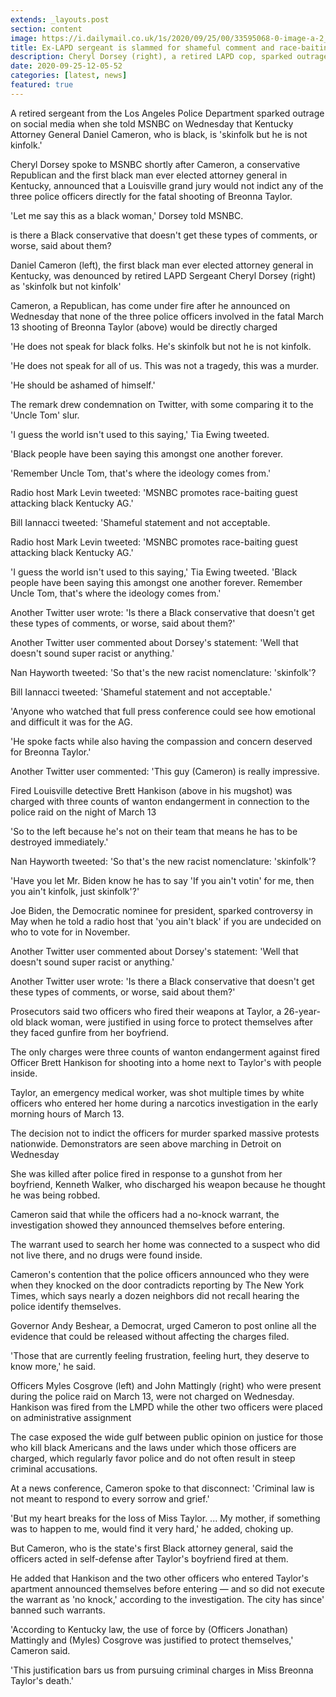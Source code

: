 ```yaml
---
extends: _layouts.post
section: content
image: https://i.dailymail.co.uk/1s/2020/09/25/00/33595068-0-image-a-2_1600991314752.jpg 
title: Ex-LAPD sergeant is slammed for shameful comment and race-baiting Kentucky AG Daniel Cameron 
description: Cheryl Dorsey (right), a retired LAPD cop, sparked outrage when she told MSNBC on Wednesday that Kentucky Attorney General Daniel Cameron (left) is skinfolk but he is not kinfolk. 
date: 2020-09-25-12-05-52 
categories: [latest, news] 
featured: true 
--- 
```

A retired sergeant from the Los Angeles Police Department sparked outrage on social media when she told MSNBC on Wednesday that Kentucky Attorney General Daniel Cameron, who is black, is 'skinfolk but he is not kinfolk.'

Cheryl Dorsey spoke to MSNBC shortly after Cameron, a conservative Republican and the first black man ever elected attorney general in Kentucky, announced that a Louisville grand jury would not indict any of the three police officers directly for the fatal shooting of Breonna Taylor.

'Let me say this as a black woman,' Dorsey told MSNBC.

is there a Black conservative that doesn't get these types of comments, or worse, said about them?

Daniel Cameron (left), the first black man ever elected attorney general in Kentucky, was denounced by retired LAPD Sergeant Cheryl Dorsey (right) as 'skinfolk but not kinfolk'

Cameron, a Republican, has come under fire after he announced on Wednesday that none of the three police officers involved in the fatal March 13 shooting of Breonna Taylor (above) would be directly charged

'He does not speak for black folks. He's skinfolk but not he is not kinfolk.

'He does not speak for all of us. This was not a tragedy, this was a murder.

'He should be ashamed of himself.'

The remark drew condemnation on Twitter, with some comparing it to the 'Uncle Tom' slur.

'I guess the world isn't used to this saying,' Tia Ewing tweeted.

'Black people have been saying this amongst one another forever.

'Remember Uncle Tom, that's where the ideology comes from.'

Radio host Mark Levin tweeted: 'MSNBC promotes race-baiting guest attacking black Kentucky AG.'

Bill Iannacci tweeted: 'Shameful statement and not acceptable.

Radio host Mark Levin tweeted: 'MSNBC promotes race-baiting guest attacking black Kentucky AG.'

'I guess the world isn't used to this saying,' Tia Ewing tweeted. 'Black people have been saying this amongst one another forever. Remember Uncle Tom, that's where the ideology comes from.'

Another Twitter user wrote: 'Is there a Black conservative that doesn't get these types of comments, or worse, said about them?'

Another Twitter user commented about Dorsey's statement: 'Well that doesn't sound super racist or anything.'

Nan Hayworth tweeted: 'So that's the new racist nomenclature: 'skinfolk'?

Bill Iannacci tweeted: 'Shameful statement and not acceptable.'

'Anyone who watched that full press conference could see how emotional and difficult it was for the AG.

'He spoke facts while also having the compassion and concern deserved for Breonna Taylor.'

Another Twitter user commented: 'This guy (Cameron) is really impressive.

Fired Louisville detective Brett Hankison (above in his mugshot) was charged with three counts of wanton endangerment in connection to the police raid on the night of March 13

'So to the left because he's not on their team that means he has to be destroyed immediately.'

Nan Hayworth tweeted: 'So that's the new racist nomenclature: 'skinfolk'?

'Have you let Mr. Biden know he has to say 'If you ain't votin' for me, then you ain't kinfolk, just skinfolk'?'

Joe Biden, the Democratic nominee for president, sparked controversy in May when he told a radio host that 'you ain't black' if you are undecided on who to vote for in November.

Another Twitter user commented about Dorsey's statement: 'Well that doesn't sound super racist or anything.'

Another Twitter user wrote: 'Is there a Black conservative that doesn't get these types of comments, or worse, said about them?'

Prosecutors said two officers who fired their weapons at Taylor, a 26-year-old black woman, were justified in using force to protect themselves after they faced gunfire from her boyfriend.

The only charges were three counts of wanton endangerment against fired Officer Brett Hankison for shooting into a home next to Taylor's with people inside.

Taylor, an emergency medical worker, was shot multiple times by white officers who entered her home during a narcotics investigation in the early morning hours of March 13.

The decision not to indict the officers for murder sparked massive protests nationwide. Demonstrators are seen above marching in Detroit on Wednesday

She was killed after police fired in response to a gunshot from her boyfriend, Kenneth Walker, who discharged his weapon because he thought he was being robbed.

Cameron said that while the officers had a no-knock warrant, the investigation showed they announced themselves before entering.

The warrant used to search her home was connected to a suspect who did not live there, and no drugs were found inside.

Cameron's contention that the police officers announced who they were when they knocked on the door contradicts reporting by The New York Times, which says nearly a dozen neighbors did not recall hearing the police identify themselves.

Governor Andy Beshear, a Democrat, urged Cameron to post online all the evidence that could be released without affecting the charges filed.

'Those that are currently feeling frustration, feeling hurt, they deserve to know more,' he said.

Officers Myles Cosgrove (left) and John Mattingly (right) who were present during the police raid on March 13, were not charged on Wednesday. Hankison was fired from the LMPD while the other two officers were placed on administrative assignment 

The case exposed the wide gulf between public opinion on justice for those who kill black Americans and the laws under which those officers are charged, which regularly favor police and do not often result in steep criminal accusations.

At a news conference, Cameron spoke to that disconnect: 'Criminal law is not meant to respond to every sorrow and grief.'

'But my heart breaks for the loss of Miss Taylor. ... My mother, if something was to happen to me, would find it very hard,' he added, choking up.

But Cameron, who is the state's first Black attorney general, said the officers acted in self-defense after Taylor's boyfriend fired at them.

He added that Hankison and the two other officers who entered Taylor's apartment announced themselves before entering — and so did not execute the warrant as 'no knock,' according to the investigation. The city has since' banned such warrants.

'According to Kentucky law, the use of force by (Officers Jonathan) Mattingly and (Myles) Cosgrove was justified to protect themselves,' Cameron said.

'This justification bars us from pursuing criminal charges in Miss Breonna Taylor's death.' 

